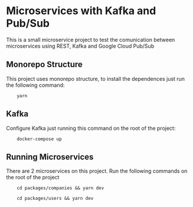 # Microservices with Kafka and Pub/Sub

This is a small microservice project to test the comunication between microservices 
using REST, Kafka and Google Cloud Pub/Sub

## Monorepo Structure

This project uses monorepo structure, to install the dependences just run the following command:

```
    yarn
```

## Kafka

Configure Kafka just running this command on the root of the project:

```
    docker-compose up
```

## Running Microservices

There are 2 microservices on this project. Run the following commands on the root of the project

```
    cd packages/companies && yarn dev
```

```
    cd packages/users && yarn dev
```